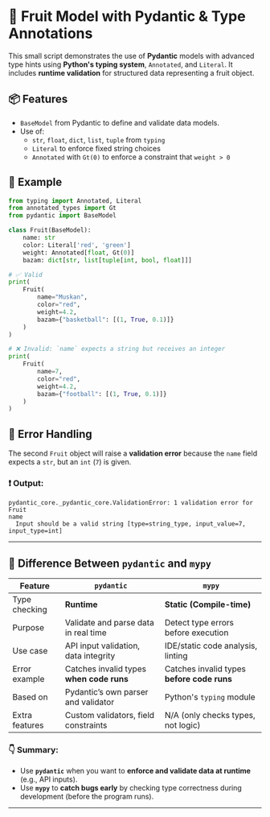 
# 🍎 Fruit Model with Pydantic & Type Annotations

This small script demonstrates the use of **Pydantic** models with advanced type hints using **Python's typing system**, `Annotated`, and `Literal`. It includes **runtime validation** for structured data representing a fruit object.

## 📦 Features

- `BaseModel` from Pydantic to define and validate data models.
- Use of:
  - `str`, `float`, `dict`, `list`, `tuple` from `typing`
  - `Literal` to enforce fixed string choices
  - `Annotated` with `Gt(0)` to enforce a constraint that `weight > 0`

## 🧪 Example

```python
from typing import Annotated, Literal
from annotated_types import Gt
from pydantic import BaseModel

class Fruit(BaseModel):
    name: str
    color: Literal['red', 'green']
    weight: Annotated[float, Gt(0)]
    bazam: dict[str, list[tuple[int, bool, float]]]

# ✅ Valid
print(
    Fruit(
        name="Muskan",
        color="red",
        weight=4.2,
        bazam={"basketball": [(1, True, 0.1)]}
    )
)

# ❌ Invalid: `name` expects a string but receives an integer
print(
    Fruit(
        name=7,
        color="red",
        weight=4.2,
        bazam={"football": [(1, True, 0.1)]}
    )
)
````

## 🚫 Error Handling

The second `Fruit` object will raise a **validation error** because the `name` field expects a `str`, but an `int` (`7`) is given.

### ❗ Output:

```
pydantic_core._pydantic_core.ValidationError: 1 validation error for Fruit
name
  Input should be a valid string [type=string_type, input_value=7, input_type=int]
```

---

## 🧠 Difference Between `pydantic` and `mypy`

| Feature        | `pydantic`                               | `mypy`                                     |
| -------------- | ---------------------------------------- | ------------------------------------------ |
| Type checking  | **Runtime**                              | **Static (Compile-time)**                  |
| Purpose        | Validate and parse data in real time     | Detect type errors before execution        |
| Use case       | API input validation, data integrity     | IDE/static code analysis, linting          |
| Error example  | Catches invalid types **when code runs** | Catches invalid types **before code runs** |
| Based on       | Pydantic’s own parser and validator      | Python's `typing` module                   |
| Extra features | Custom validators, field constraints     | N/A (only checks types, not logic)         |

### 👇 Summary:

* Use **`pydantic`** when you want to **enforce and validate data at runtime** (e.g., API inputs).
* Use **`mypy`** to **catch bugs early** by checking type correctness during development (before the program runs).

---



